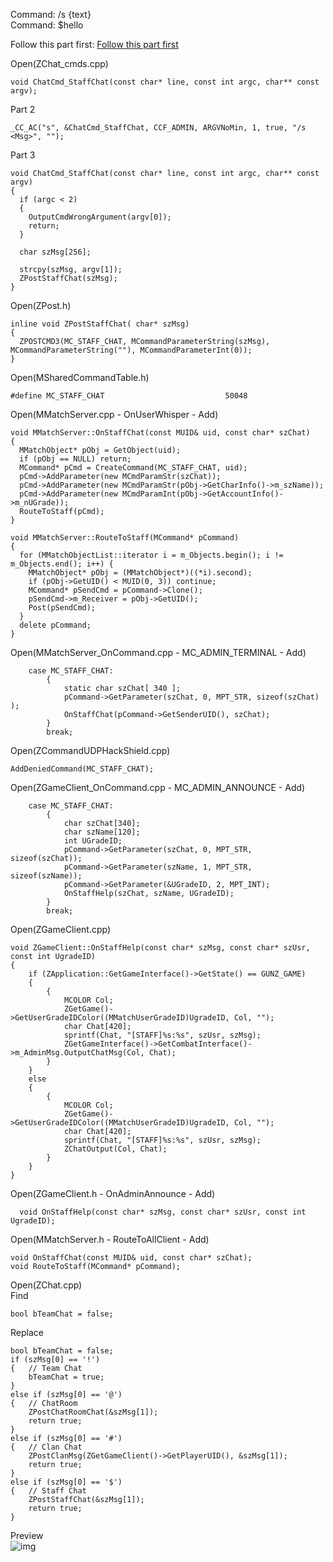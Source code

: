 Command: /s {text} <br>
Command: $hello <br>

Follow this part first: [Follow this part first](https://github.com/WhyWolfie/GunZ-The-Duel/tree/master/source/hide%20administrator%20level)

Open(ZChat_cmds.cpp) <br>

    void ChatCmd_StaffChat(const char* line, const int argc, char** const argv);
    
Part 2

    _CC_AC("s", &ChatCmd_StaffChat, CCF_ADMIN, ARGVNoMin, 1, true, "/s <Msg>", "");
    
Part 3

    void ChatCmd_StaffChat(const char* line, const int argc, char** const argv)
    {
      if (argc < 2)
      {
        OutputCmdWrongArgument(argv[0]);
        return;
      }

      char szMsg[256];

      strcpy(szMsg, argv[1]);
      ZPostStaffChat(szMsg);
    }
    
    

Open(ZPost.h) <br>

    inline void ZPostStaffChat( char* szMsg)
    {
      ZPOSTCMD3(MC_STAFF_CHAT, MCommandParameterString(szMsg), MCommandParameterString(""), MCommandParameterInt(0));
    }

    
Open(MSharedCommandTable.h) <br>


    #define MC_STAFF_CHAT							50048
    
Open(MMatchServer.cpp - OnUserWhisper - Add) <br>

    void MMatchServer::OnStaffChat(const MUID& uid, const char* szChat)
    {
      MMatchObject* pObj = GetObject(uid);
      if (pObj == NULL) return;
      MCommand* pCmd = CreateCommand(MC_STAFF_CHAT, uid);
      pCmd->AddParameter(new MCmdParamStr(szChat));
      pCmd->AddParameter(new MCmdParamStr(pObj->GetCharInfo()->m_szName));
      pCmd->AddParameter(new MCmdParamInt(pObj->GetAccountInfo()->m_nUGrade));
      RouteToStaff(pCmd);
    }
    
    void MMatchServer::RouteToStaff(MCommand* pCommand)
    {
      for (MMatchObjectList::iterator i = m_Objects.begin(); i != m_Objects.end(); i++) {
        MMatchObject* pObj = (MMatchObject*)((*i).second);
        if (pObj->GetUID() < MUID(0, 3)) continue;
        MCommand* pSendCmd = pCommand->Clone();
        pSendCmd->m_Receiver = pObj->GetUID();
        Post(pSendCmd);
      }
      delete pCommand;
    }
    
Open(MMatchServer_OnCommand.cpp - MC_ADMIN_TERMINAL - Add) <br>

		case MC_STAFF_CHAT:
			{
				static char szChat[ 340 ];
				pCommand->GetParameter(szChat, 0, MPT_STR, sizeof(szChat) );
				OnStaffChat(pCommand->GetSenderUID(), szChat);
			}
			break;
      
      
Open(ZCommandUDPHackShield.cpp) <br>

    AddDeniedCommand(MC_STAFF_CHAT);


Open(ZGameClient_OnCommand.cpp - MC_ADMIN_ANNOUNCE - Add) <br>


		case MC_STAFF_CHAT:
			{
				char szChat[340];
				char szName[120];
				int UGradeID;
				pCommand->GetParameter(szChat, 0, MPT_STR, sizeof(szChat));
				pCommand->GetParameter(szName, 1, MPT_STR, sizeof(szName));
				pCommand->GetParameter(&UGradeID, 2, MPT_INT);
				OnStaffHelp(szChat, szName, UGradeID);
			}
			break;
      
Open(ZGameClient.cpp)

	void ZGameClient::OnStaffHelp(const char* szMsg, const char* szUsr, const int UgradeID)
	{
		if (ZApplication::GetGameInterface()->GetState() == GUNZ_GAME)
		{
			{
				MCOLOR Col;
				ZGetGame()->GetUserGradeIDColor((MMatchUserGradeID)UgradeID, Col, "");
				char Chat[420];
				sprintf(Chat, "[STAFF]%s:%s", szUsr, szMsg);
				ZGetGameInterface()->GetCombatInterface()->m_AdminMsg.OutputChatMsg(Col, Chat);
			}
		}
		else
		{
			{
				MCOLOR Col;
				ZGetGame()->GetUserGradeIDColor((MMatchUserGradeID)UgradeID, Col, "");
				char Chat[420];
				sprintf(Chat, "[STAFF]%s:%s", szUsr, szMsg);
				ZChatOutput(Col, Chat);
			}
		}
	}

Open(ZGameClient.h - OnAdminAnnounce - Add) <br>

      void OnStaffHelp(const char* szMsg, const char* szUsr, const int UgradeID);


Open(MMatchServer.h - RouteToAllClient - Add) <br>

	void OnStaffChat(const MUID& uid, const char* szChat);
	void RouteToStaff(MCommand* pCommand);


Open(ZChat.cpp) <br>
Find <br>

	bool bTeamChat = false;

Replace <br>

	bool bTeamChat = false;
	if (szMsg[0] == '!') 
	{	// Team Chat
		bTeamChat = true;
	} 
	else if (szMsg[0] == '@') 
	{	// ChatRoom
		ZPostChatRoomChat(&szMsg[1]);
		return true;
	} 
	else if (szMsg[0] == '#') 
	{	// Clan Chat
		ZPostClanMsg(ZGetGameClient()->GetPlayerUID(), &szMsg[1]);
		return true;
	}
	else if (szMsg[0] == '$')
	{	// Staff Chat
		ZPostStaffChat(&szMsg[1]);
		return true;
	}



Preview <br>
![img](https://raw.githubusercontent.com/WhyWolfie/GunZ-The-Duel/master/source/command%3A%20staffchat/image.png)
